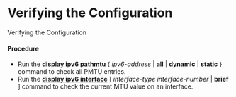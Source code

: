 Verifying the Configuration
===========================

Verifying the Configuration

#### Procedure

* Run the [**display ipv6 pathmtu**](cmdqueryname=display+ipv6+pathmtu+all+dynamic+static) { *ipv6-address* | **all** | **dynamic** | **static** } command to check all PMTU entries.
* Run the [**display ipv6 interface**](cmdqueryname=display+ipv6+interface+brief) [ *interface-type* *interface-number* | **brief** ] command to check the current MTU value on an interface.